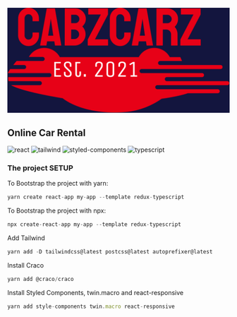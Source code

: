 <p align="center">
    <img src="cabzcarz.png">
</p>

## Online Car Rental
![react](https://img.shields.io/badge/React-20232A?style=for-the-badge&logo=react&logoColor=61DAFB)
![tailwind](https://img.shields.io/badge/Tailwind_CSS-38B2AC?style=for-the-badge&logo=tailwind-css&logoColor=white)
![styled-components](https://img.shields.io/badge/styled--components-DB7093?style=for-the-badge&logo=styled-components&logoColor=white)
![typescript](https://img.shields.io/badge/TypeScript-007ACC?style=for-the-badge&logo=typescript&logoColor=white)


### The project SETUP
To Bootstrap the project with yarn:
```javascript
yarn create react-app my-app --template redux-typescript
```

To Bootstrap the project with npx:
```javascript
npx create-react-app my-app --template redux-typescript
```

Add Tailwind
```javascript
yarn add -D tailwindcss@latest postcss@latest autoprefixer@latest
```

Install Craco
```javascript
yarn add @craco/craco
```

Install Styled Components, twin.macro and react-responsive
```javascript
yarn add style-components twin.macro react-responsive
